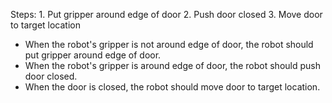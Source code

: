 
Steps:  1. Put gripper around edge of door  2. Push door closed  3. Move door to target location
- When the robot's gripper is not around edge of door, the robot should put gripper around edge of door.
- When the robot's gripper is around edge of door, the robot should push door closed.
- When the door is closed, the robot should move door to target location.